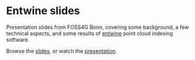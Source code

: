 # Entwine slides
Presentation slides from FOSS4G Bonn, covering some background, a few technical aspects, and some results of [entwine](https://entwine.io) point cloud indexing software.

Browse the [slides](https://entwine.io/slides/foss4g2016), or watch the [presentation](http://ftp5.gwdg.de/pub/misc/openstreetmap/FOSS4G-2016/foss4g-2016-1204-500_billion_points_organizing_point_clouds_as_infrastructure-hd.mp4).
